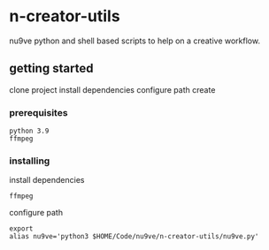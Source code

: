 # n-creator-utils

nu9ve python and shell based scripts to help on a creative workflow.

## getting started

clone project
install dependencies
configure path
create

### prerequisites

```
python 3.9
ffmpeg
```

### installing

install dependencies

```
ffmpeg
```

configure path

```
export
alias nu9ve='python3 $HOME/Code/nu9ve/n-creator-utils/nu9ve.py'
```


<!-- 
end with an example of getting some data out of the system or using it for a little demo
## running the tests (xd)

filemanager should output correct actions
clipper should check ffmpeg version or export is working

```
nu9ve test [function]
```

## contributing

please read [CONTRIBUTING.md](https://gist.github.com/PurpleBooth/b24679402957c63ec426) for details on our code of conduct, and the process for submitting pull requests to us.

## license

this project is licensed under the MIT License - see the [LICENSE.md](LICENSE.md) file for details

## acknowledgments

* hat tip to anyone whose code was used
* thanks for the [template](https://gist.github.com/PurpleBooth/b24679402957c63ec426) purplebooth -->
